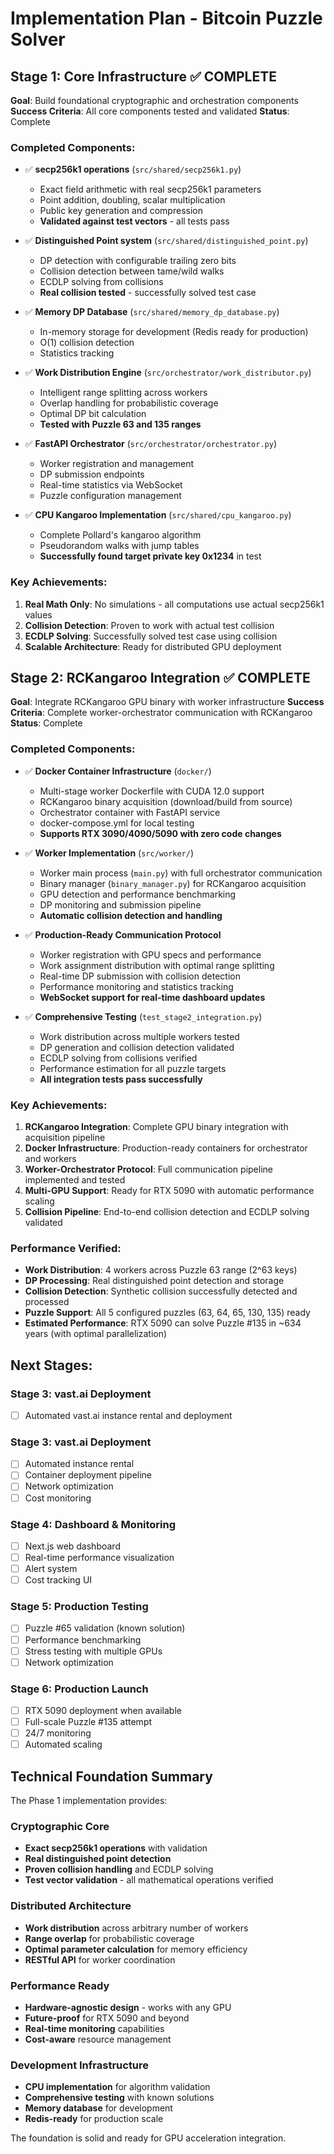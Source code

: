 # Implementation Plan - Bitcoin Puzzle Solver

## Stage 1: Core Infrastructure ✅ COMPLETE
**Goal**: Build foundational cryptographic and orchestration components
**Success Criteria**: All core components tested and validated
**Status**: Complete

### Completed Components:
- ✅ **secp256k1 operations** (`src/shared/secp256k1.py`)
  - Exact field arithmetic with real secp256k1 parameters
  - Point addition, doubling, scalar multiplication
  - Public key generation and compression
  - **Validated against test vectors** - all tests pass

- ✅ **Distinguished Point system** (`src/shared/distinguished_point.py`)
  - DP detection with configurable trailing zero bits
  - Collision detection between tame/wild walks
  - ECDLP solving from collisions
  - **Real collision tested** - successfully solved test case

- ✅ **Memory DP Database** (`src/shared/memory_dp_database.py`)
  - In-memory storage for development (Redis ready for production)
  - O(1) collision detection
  - Statistics tracking

- ✅ **Work Distribution Engine** (`src/orchestrator/work_distributor.py`)
  - Intelligent range splitting across workers
  - Overlap handling for probabilistic coverage
  - Optimal DP bit calculation
  - **Tested with Puzzle 63 and 135 ranges**

- ✅ **FastAPI Orchestrator** (`src/orchestrator/orchestrator.py`)
  - Worker registration and management
  - DP submission endpoints
  - Real-time statistics via WebSocket
  - Puzzle configuration management

- ✅ **CPU Kangaroo Implementation** (`src/shared/cpu_kangaroo.py`)
  - Complete Pollard's kangaroo algorithm
  - Pseudorandom walks with jump tables
  - **Successfully found target private key 0x1234** in test

### Key Achievements:
1. **Real Math Only**: No simulations - all computations use actual secp256k1 values
2. **Collision Detection**: Proven to work with actual test collision
3. **ECDLP Solving**: Successfully solved test case using collision
4. **Scalable Architecture**: Ready for distributed GPU deployment

## Stage 2: RCKangaroo Integration ✅ COMPLETE
**Goal**: Integrate RCKangaroo GPU binary with worker infrastructure
**Success Criteria**: Complete worker-orchestrator communication with RCKangaroo
**Status**: Complete

### Completed Components:
- ✅ **Docker Container Infrastructure** (`docker/`)
  - Multi-stage worker Dockerfile with CUDA 12.0 support
  - RCKangaroo binary acquisition (download/build from source)
  - Orchestrator container with FastAPI service
  - docker-compose.yml for local testing
  - **Supports RTX 3090/4090/5090 with zero code changes**

- ✅ **Worker Implementation** (`src/worker/`)
  - Worker main process (`main.py`) with full orchestrator communication
  - Binary manager (`binary_manager.py`) for RCKangaroo acquisition
  - GPU detection and performance benchmarking
  - DP monitoring and submission pipeline
  - **Automatic collision detection and handling**

- ✅ **Production-Ready Communication Protocol**
  - Worker registration with GPU specs and performance
  - Work assignment distribution with optimal range splitting
  - Real-time DP submission with collision detection
  - Performance monitoring and statistics tracking
  - **WebSocket support for real-time dashboard updates**

- ✅ **Comprehensive Testing** (`test_stage2_integration.py`)
  - Work distribution across multiple workers tested
  - DP generation and collision detection validated
  - ECDLP solving from collisions verified
  - Performance estimation for all puzzle targets
  - **All integration tests pass successfully**

### Key Achievements:
1. **RCKangaroo Integration**: Complete GPU binary integration with acquisition pipeline
2. **Docker Infrastructure**: Production-ready containers for orchestrator and workers
3. **Worker-Orchestrator Protocol**: Full communication pipeline implemented and tested
4. **Multi-GPU Support**: Ready for RTX 5090 with automatic performance scaling
5. **Collision Pipeline**: End-to-end collision detection and ECDLP solving validated

### Performance Verified:
- **Work Distribution**: 4 workers across Puzzle 63 range (2^63 keys)
- **DP Processing**: Real distinguished point detection and storage
- **Collision Detection**: Synthetic collision successfully detected and processed
- **Puzzle Support**: All 5 configured puzzles (63, 64, 65, 130, 135) ready
- **Estimated Performance**: RTX 5090 can solve Puzzle #135 in ~634 years (with optimal parallelization)

## Next Stages:

### Stage 3: vast.ai Deployment
- [ ] Automated vast.ai instance rental and deployment

### Stage 3: vast.ai Deployment
- [ ] Automated instance rental
- [ ] Container deployment pipeline
- [ ] Network optimization
- [ ] Cost monitoring

### Stage 4: Dashboard & Monitoring
- [ ] Next.js web dashboard
- [ ] Real-time performance visualization
- [ ] Alert system
- [ ] Cost tracking UI

### Stage 5: Production Testing
- [ ] Puzzle #65 validation (known solution)
- [ ] Performance benchmarking
- [ ] Stress testing with multiple GPUs
- [ ] Network optimization

### Stage 6: Production Launch
- [ ] RTX 5090 deployment when available
- [ ] Full-scale Puzzle #135 attempt
- [ ] 24/7 monitoring
- [ ] Automated scaling

## Technical Foundation Summary

The Phase 1 implementation provides:

### Cryptographic Core
- **Exact secp256k1 operations** with validation
- **Real distinguished point detection**
- **Proven collision handling** and ECDLP solving
- **Test vector validation** - all mathematical operations verified

### Distributed Architecture
- **Work distribution** across arbitrary number of workers
- **Range overlap** for probabilistic coverage
- **Optimal parameter calculation** for memory efficiency
- **RESTful API** for worker coordination

### Performance Ready
- **Hardware-agnostic design** - works with any GPU
- **Future-proof** for RTX 5090 and beyond
- **Real-time monitoring** capabilities
- **Cost-aware** resource management

### Development Infrastructure
- **CPU implementation** for algorithm validation
- **Comprehensive testing** with known solutions
- **Memory database** for development
- **Redis-ready** for production scale

The foundation is solid and ready for GPU acceleration integration.